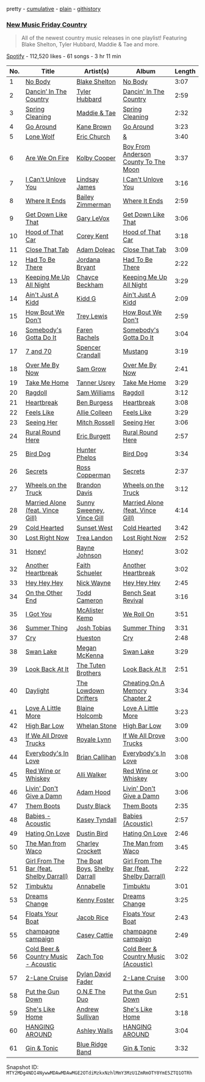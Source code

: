 pretty - [cumulative](/playlists/cumulative/37i9dQZF1DWVn8zvR5ROMB.md) - [plain](/playlists/plain/37i9dQZF1DWVn8zvR5ROMB) - [githistory](https://github.githistory.xyz/mackorone/spotify-playlist-archive/blob/main/playlists/plain/37i9dQZF1DWVn8zvR5ROMB)

### [New Music Friday Country](https://open.spotify.com/playlist/37i9dQZF1DWVn8zvR5ROMB)

> All of the newest country music releases in one playlist! Featuring Blake Shelton, Tyler Hubbard, Maddie & Tae and more.

[Spotify](https://open.spotify.com/user/spotify) - 112,520 likes - 61 songs - 3 hr 11 min

| No. | Title | Artist(s) | Album | Length |
|---|---|---|---|---|
| 1 | [No Body](https://open.spotify.com/track/3knS4WXNNRBd3zkx2v78cx) | [Blake Shelton](https://open.spotify.com/artist/1UTPBmNbXNTittyMJrNkvw) | [No Body](https://open.spotify.com/album/1uZ08XKEtgy5FRYv4pogsQ) | 3:07 |
| 2 | [Dancin’ In The Country](https://open.spotify.com/track/6Z1bV93BP95h4YjIavrQPf) | [Tyler Hubbard](https://open.spotify.com/artist/3BEV5FcxOtkQJ7lLRKMh3V) | [Dancin' In The Country](https://open.spotify.com/album/5Sb6flBcIYmm5gTGwOVMbn) | 2:59 |
| 3 | [Spring Cleaning](https://open.spotify.com/track/5k4wuPtknk9Eea6Lc8zq85) | [Maddie & Tae](https://open.spotify.com/artist/34bhyY8jfKez7uKakMfy4y) | [Spring Cleaning](https://open.spotify.com/album/6PlNsNribLuTRMqzsD2l7h) | 2:32 |
| 4 | [Go Around](https://open.spotify.com/track/344682dEszsdZqQS4vYuUr) | [Kane Brown](https://open.spotify.com/artist/3oSJ7TBVCWMDMiYjXNiCKE) | [Go Around](https://open.spotify.com/album/6xUvrvbSTXnEIRPKOGnhJh) | 3:23 |
| 5 | [Lone Wolf](https://open.spotify.com/track/2Q9oePSJXYu74fE3ZUR5XX) | [Eric Church](https://open.spotify.com/artist/2IvkS5MXK0vPGnwyJsrEyV) | [&](https://open.spotify.com/album/3QFQRHFIQtlPKxzmBXNoyF) | 3:40 |
| 6 | [Are We On Fire](https://open.spotify.com/track/5TWjVCYuNan6k0X6oFZgkM) | [Kolby Cooper](https://open.spotify.com/artist/2dz0ijxEHh6AzUzQBwBSKx) | [Boy From Anderson County To The Moon](https://open.spotify.com/album/6TT7aVhJ8mUITSc5uMozQM) | 3:37 |
| 7 | [I Can't Unlove You](https://open.spotify.com/track/5VvnMbz2nEBCsuQN85PmXT) | [Lindsay James](https://open.spotify.com/artist/4cBmS6uvIFgrRQGOCAuNZz) | [I Can't Unlove You](https://open.spotify.com/album/45EiBixBQWJo3RlSuBcDSY) | 3:16 |
| 8 | [Where It Ends](https://open.spotify.com/track/7lNezbnIXBbgNmFOa9dt1c) | [Bailey Zimmerman](https://open.spotify.com/artist/3win9vGIxFfBRag9S63wwf) | [Where It Ends](https://open.spotify.com/album/7bLUJsXoEiVopKhg1syj2l) | 2:59 |
| 9 | [Get Down Like That](https://open.spotify.com/track/21bbVtRMzyv5rnM1LGI345) | [Gary LeVox](https://open.spotify.com/artist/6daR4Ec3o6K4VJnRcPM6w6) | [Get Down Like That](https://open.spotify.com/album/0X1gqMKTl5Nh0J8GfPRvE1) | 3:06 |
| 10 | [Hood of That Car](https://open.spotify.com/track/4THw6mc2Z76R9NeFU6zmr2) | [Corey Kent](https://open.spotify.com/artist/3sUpZrkehiGBaMzs2h9Mmc) | [Hood of That Car](https://open.spotify.com/album/0Ip1XC7pJBAjD36qikq1cZ) | 3:18 |
| 11 | [Close That Tab](https://open.spotify.com/track/4LRB3B9mbp9zDWDNOubuTT) | [Adam Doleac](https://open.spotify.com/artist/4NsVVzuaZGk4aya8Pyacew) | [Close That Tab](https://open.spotify.com/album/30PH9MjDwDZ5HzCPlnSqtM) | 3:09 |
| 12 | [Had To Be There](https://open.spotify.com/track/6zXVzaFPSe2X5LMkRHeN5x) | [Jordana Bryant](https://open.spotify.com/artist/69CLILkCLdR4JOoQieAFm2) | [Had To Be There](https://open.spotify.com/album/5vY6uG0RmX4F9wHeUDpTRt) | 2:22 |
| 13 | [Keeping Me Up All Night](https://open.spotify.com/track/3IjDghaXh385kOYVTQJ7rr) | [Chayce Beckham](https://open.spotify.com/artist/5ujvZU2thXjZgFKPUt1rDt) | [Keeping Me Up All Night](https://open.spotify.com/album/4q3MfAPYMT68yrthrSD68x) | 3:29 |
| 14 | [Ain't Just A Kidd](https://open.spotify.com/track/67cELDf8Fte39pHZRdUXio) | [Kidd G](https://open.spotify.com/artist/5edcHuf8pWH3I00WTorajM) | [Ain't Just A Kidd](https://open.spotify.com/album/78tzaRu5ahj0wat01OQ9Pl) | 2:09 |
| 15 | [How Bout We Don't](https://open.spotify.com/track/48r3rRjrXeY1opTEFjDv18) | [Trey Lewis](https://open.spotify.com/artist/15tTVhFpH8EFXeDgO9xkRO) | [How Bout We Don't](https://open.spotify.com/album/4pNi3s9mSd0nkYukNEVH4H) | 2:59 |
| 16 | [Somebody's Gotta Do It](https://open.spotify.com/track/4scoGsqfAsByWCSIt1YlBI) | [Faren Rachels](https://open.spotify.com/artist/2HweKwi0jfedpODDq7r2XN) | [Somebody's Gotta Do It](https://open.spotify.com/album/2OFfYPpSKiGPDbuWk9KEPn) | 3:04 |
| 17 | [7 and 70](https://open.spotify.com/track/3dVrqZdrC3ocZSU92kWPzx) | [Spencer Crandall](https://open.spotify.com/artist/6to2NJmRWY1h7rLU4c9TyG) | [Mustang](https://open.spotify.com/album/3paZZaE6RhzQczzivyZP7M) | 3:19 |
| 18 | [Over Me By Now](https://open.spotify.com/track/3ZPkLItrom6ntZ3ZKWMFIr) | [Sam Grow](https://open.spotify.com/artist/4cFA9cxl7v3CrFYxOOXsSs) | [Over Me By Now](https://open.spotify.com/album/35E0ok8zLcSoYhUGQG8EeW) | 2:41 |
| 19 | [Take Me Home](https://open.spotify.com/track/5Sd8elg0RhT0r33Ol456Zu) | [Tanner Usrey](https://open.spotify.com/artist/1ZGVS1OWpdvELiQyx3vkO7) | [Take Me Home](https://open.spotify.com/album/6owWwHeRI2yThMhTuB7eCB) | 3:29 |
| 20 | [Ragdoll](https://open.spotify.com/track/5n0uCraD4EIMmRWz2Yr9TA) | [Sam Williams](https://open.spotify.com/artist/4cwkbiVtJw6GUOka2ZFZqz) | [Ragdoll](https://open.spotify.com/album/6WjJUeJmOsU4BnkYGRGBSi) | 3:12 |
| 21 | [Heartbreak](https://open.spotify.com/track/09314p0WJhfG0mXqlg6hTC) | [Ben Burgess](https://open.spotify.com/artist/7pnTkKShdYS8BnmTHhcEaa) | [Heartbreak](https://open.spotify.com/album/1YNRiSLFpupJgMqZxRyxQx) | 3:08 |
| 22 | [Feels Like](https://open.spotify.com/track/15o1GXpmgULFVS3qbCMlu0) | [Allie Colleen](https://open.spotify.com/artist/4eMzH84zzjn97xfJw5Tqas) | [Feels Like](https://open.spotify.com/album/7wcrtlNlFXiFhQApqFig1l) | 3:29 |
| 23 | [Seeing Her](https://open.spotify.com/track/3EaVTayYv9JwIRJOFQkk9C) | [Mitch Rossell](https://open.spotify.com/artist/0cEVpgfIpUSsUKUMsRrhtZ) | [Seeing Her](https://open.spotify.com/album/2o0M3ca8g9IK8ebb0QGxxb) | 3:06 |
| 24 | [Rural Round Here](https://open.spotify.com/track/4Jiz8LAv77QHCcWejSXc8c) | [Eric Burgett](https://open.spotify.com/artist/0XDSGQH1ejpL2C42Sady10) | [Rural Round Here](https://open.spotify.com/album/7yEssCpfwKq7FdQ51FQVw0) | 2:57 |
| 25 | [Bird Dog](https://open.spotify.com/track/27W4Reg4xwQIlQkDffGqc2) | [Hunter Phelps](https://open.spotify.com/artist/3TiUMPXO9xfV406Vv8qYXq) | [Bird Dog](https://open.spotify.com/album/6kjkKqlGi96MSKcdP8Ayv8) | 3:34 |
| 26 | [Secrets](https://open.spotify.com/track/6MTwSVy7Ch0cNa1fVx79k3) | [Ross Copperman](https://open.spotify.com/artist/5nHR37FDSU4I0QQta0AZ1C) | [Secrets](https://open.spotify.com/album/76GeMEfXKBtKjT3lLivUGG) | 2:37 |
| 27 | [Wheels on the Truck](https://open.spotify.com/track/4m6o8yG2IdrwRginGYQBvw) | [Brandon Davis](https://open.spotify.com/artist/4qdsGbPO1JC8iXFo62qcNV) | [Wheels on the Truck](https://open.spotify.com/album/7kxsF67uyvDP1j7BxBZxg7) | 3:12 |
| 28 | [Married Alone \(feat\. Vince Gill\)](https://open.spotify.com/track/0zvwzNNpHS4Z4cLk1KNOzD) | [Sunny Sweeney](https://open.spotify.com/artist/3uBMhKEXqr2UtRlx7Jn9LL), [Vince Gill](https://open.spotify.com/artist/3IhWQSrLj8EJjdvjFTpCyo) | [Married Alone \(feat\. Vince Gill\)](https://open.spotify.com/album/1wOHneMzn80srFomjCpTR9) | 4:14 |
| 29 | [Cold Hearted](https://open.spotify.com/track/4CqCfVF7Zvr3HIt8nr1P98) | [Sunset West](https://open.spotify.com/artist/6OFn7TgXCd9qdn2lMUX7T6) | [Cold Hearted](https://open.spotify.com/album/2ZHErtnhlEJrgfDlyQZH8w) | 3:42 |
| 30 | [Lost Right Now](https://open.spotify.com/track/3UjJBsZyUKofzHja2zaGY1) | [Trea Landon](https://open.spotify.com/artist/0uzF7KK6coJpJvOW6Vrv1H) | [Lost Right Now](https://open.spotify.com/album/6od5VbvVdhpvBOHaB5wWjd) | 2:52 |
| 31 | [Honey!](https://open.spotify.com/track/6jvAHy74oD94MberO0nAXv) | [Rayne Johnson](https://open.spotify.com/artist/3Zo19GTbgk9V6yCLrIfsxt) | [Honey!](https://open.spotify.com/album/6qeP3qzMEgQHFZ3sozuHsQ) | 3:02 |
| 32 | [Another Heartbreak](https://open.spotify.com/track/5ZocGptvi6QR0Fgm53d15v) | [Faith Schueler](https://open.spotify.com/artist/1XMDQqZDjohdydmKXRSL6I) | [Another Heartbreak](https://open.spotify.com/album/4bJSEX8K69B3F4oYX52rQo) | 3:02 |
| 33 | [Hey Hey Hey](https://open.spotify.com/track/73eubQyzkexlfVTXMQV4I7) | [Nick Wayne](https://open.spotify.com/artist/6Y92NtvBVk5tL0wIYXGVhl) | [Hey Hey Hey](https://open.spotify.com/album/2cDKbKSIPGNU2dUplb4hvY) | 2:45 |
| 34 | [On the Other End](https://open.spotify.com/track/2VHUGekTUdubYq8BH9RJu2) | [Todd Cameron](https://open.spotify.com/artist/1GDTrfwX4qatgMsAdV5WiL) | [Bench Seat Revival](https://open.spotify.com/album/0uBhqxtA28MiXqbpoi63uh) | 3:16 |
| 35 | [I Got You](https://open.spotify.com/track/7B7NXVMNyIel9Lux4uhVe2) | [McAlister Kemp](https://open.spotify.com/artist/3kYvlV6E961RxSCtavDXe6) | [We Roll On](https://open.spotify.com/album/0eAvk2L6IzDtdQMTJcveuA) | 3:51 |
| 36 | [Summer Thing](https://open.spotify.com/track/6aMoNu9hUMhJIvh8v0Bw2a) | [Josh Tobias](https://open.spotify.com/artist/51baoJSjBSHXbpgLMRReCt) | [Summer Thing](https://open.spotify.com/album/4dHBXiBCyTJCyWTOZtiDH7) | 3:31 |
| 37 | [Cry](https://open.spotify.com/track/4AkWJQqHEEi8H7fuRTJl3b) | [Hueston](https://open.spotify.com/artist/5ak6WzG7TJnqL6x6CRYoxP) | [Cry](https://open.spotify.com/album/7cMRrnL36PuZKENGx2tAkD) | 2:48 |
| 38 | [Swan Lake](https://open.spotify.com/track/7kXZaoIYX23OguP9dsKvxJ) | [Megan McKenna](https://open.spotify.com/artist/0aAQxfnyKfbTRfkUfxSCIu) | [Swan Lake](https://open.spotify.com/album/3DKrtpdxAhaejMYVRl0QGh) | 3:29 |
| 39 | [Look Back At It](https://open.spotify.com/track/63E2rkc1Jloe3GRQ2hhwkF) | [The Tuten Brothers](https://open.spotify.com/artist/1SKdnfGF5KypZsRJCb7M7h) | [Look Back At It](https://open.spotify.com/album/4R1Q1Zn7bnOhiV54ffHeub) | 2:51 |
| 40 | [Daylight](https://open.spotify.com/track/5OwSp5FmqDZBRujGW3PmSs) | [The Lowdown Drifters](https://open.spotify.com/artist/49tymMExHfzPYTfTRA3FaG) | [Cheating On A Memory Chapter 2](https://open.spotify.com/album/5oowEIqLmL9uBRPzXfPBXr) | 3:34 |
| 41 | [Love A Little More](https://open.spotify.com/track/3Jn6eXxC85UoXLA4Zcq3do) | [Blaine Holcomb](https://open.spotify.com/artist/7gHo4FqNotInYa92gHODnA) | [Love A Little More](https://open.spotify.com/album/1IzaKpq4lJQWt57R9EezFV) | 3:23 |
| 42 | [High Bar Low](https://open.spotify.com/track/7f5mgtpg1443e0p2vt2wnj) | [Whelan Stone](https://open.spotify.com/artist/2BpNHVNRV8JeNrfJGt1fFW) | [High Bar Low](https://open.spotify.com/album/5oJ9L5ihydO7DAhc2FHpHx) | 3:09 |
| 43 | [If We All Drove Trucks](https://open.spotify.com/track/1MVkgbOvrnWepIwPK3toGz) | [Royale Lynn](https://open.spotify.com/artist/7dvWKl1x7kPPPiDDBibQaK) | [If We All Drove Trucks](https://open.spotify.com/album/21ZfKgHVNYJ3k5AXVY7HfX) | 3:00 |
| 44 | [Everybody's In Love](https://open.spotify.com/track/5hN6JNiRT4TOsUbLmjNvc4) | [Brian Callihan](https://open.spotify.com/artist/1824BaJGxO8XNW4JfdaxyE) | [Everybody's In Love](https://open.spotify.com/album/2AVHsAbykZAbj4aD3InRGv) | 3:08 |
| 45 | [Red Wine or Whiskey](https://open.spotify.com/track/5nVQCQ14ix5jS2N8AESjWM) | [Alli Walker](https://open.spotify.com/artist/7nspbN0Rr5jTKLOqJoUnPj) | [Red Wine or Whiskey](https://open.spotify.com/album/1MLP0riAL9BNkMSXEGlPE2) | 3:00 |
| 46 | [Livin' Don't Give a Damn](https://open.spotify.com/track/3mCC01QjLqOC3j48BHVkaj) | [Adam Hood](https://open.spotify.com/artist/4oqOpULfSzd2BRoBT4aTXk) | [Livin' Don't Give a Damn](https://open.spotify.com/album/5omIQRvNCbA7eRRNOfg750) | 3:06 |
| 47 | [Them Boots](https://open.spotify.com/track/6OOiVm78WZuwgPQH5Xvi8i) | [Dusty Black](https://open.spotify.com/artist/3f1bjQS5unVeAeUFWrb5DO) | [Them Boots](https://open.spotify.com/album/1y23cSmQsOe5DK85MZ22um) | 2:35 |
| 48 | [Babies \- Acoustic](https://open.spotify.com/track/3M2I0rIaPF8vuEMjVpIMrF) | [Kasey Tyndall](https://open.spotify.com/artist/08fvWshbReeOVorxMtddh2) | [Babies \(Acoustic\)](https://open.spotify.com/album/2waRF5MY9lsGtncXxvrXfp) | 2:57 |
| 49 | [Hating On Love](https://open.spotify.com/track/2hdTsbDzCiI9mMUXvBgDdB) | [Dustin Bird](https://open.spotify.com/artist/2SLrAqe5sHj0UuRYla8LOf) | [Hating On Love](https://open.spotify.com/album/5FSukIm1LBeKjbNjOneb5k) | 2:46 |
| 50 | [The Man from Waco](https://open.spotify.com/track/2rI67pLdZ8mt5tbJeJ06S7) | [Charley Crockett](https://open.spotify.com/artist/3BJX1nYizKvWpZTY5HOAr4) | [The Man from Waco](https://open.spotify.com/album/04BNAzlQVg15tcK7jieje6) | 3:45 |
| 51 | [Girl From The Bar \(feat\. Shelby Darrall\)](https://open.spotify.com/track/543a480TFTDZwFqyMcaNRJ) | [The Boat Boys](https://open.spotify.com/artist/4yKHzSOKNfuhJr1QjgrU6v), [Shelby Darrall](https://open.spotify.com/artist/4244ev6lbmTuq9j5yBQTc6) | [Girl From The Bar \(feat\. Shelby Darrall\)](https://open.spotify.com/album/293KmNHyWRlweWmyl5LUtv) | 2:22 |
| 52 | [Timbuktu](https://open.spotify.com/track/1XSZnmlbX5YhvQhY3UHw4x) | [Annabelle](https://open.spotify.com/artist/4W4vdagkfGtNz8pI4Ie3Wz) | [Timbuktu](https://open.spotify.com/album/2ROmVH34qgtIf6IAUJzQgd) | 3:01 |
| 53 | [Dreams Change](https://open.spotify.com/track/2Hp1XwsisrNHKOUs9Y7eTe) | [Kenny Foster](https://open.spotify.com/artist/0awfhMMIeRArR1ESXbCmW4) | [Dreams Change](https://open.spotify.com/album/4CRGNXzf3ZV88owKPoYWou) | 3:25 |
| 54 | [Floats Your Boat](https://open.spotify.com/track/43m8KQW3AtW1MN0BweatPL) | [Jacob Rice](https://open.spotify.com/artist/28GjAw0TJVUFzuMRNZxb4R) | [Floats Your Boat](https://open.spotify.com/album/19EJhCn75NZPlI4YLRU3Q1) | 2:43 |
| 55 | [champagne campaign](https://open.spotify.com/track/5CmXAbH3LvgWUeHvyFywbt) | [Casey Cattie](https://open.spotify.com/artist/5TjQHpwFAlIEKv5piFHm2S) | [champagne campaign](https://open.spotify.com/album/6pqna9qdAKwIy6WwRZEMtO) | 2:49 |
| 56 | [Cold Beer & Country Music \- Acoustic](https://open.spotify.com/track/74E2lD6L0oudKq1OoTf5He) | [Zach Top](https://open.spotify.com/artist/4FGPzWzgjURDNT7JQ8pYgH) | [Cold Beer & Country Music \(Acoustic\)](https://open.spotify.com/album/7aozpUukptcsfUzJxaTePZ) | 3:02 |
| 57 | [2\-Lane Cruise](https://open.spotify.com/track/52WoJx5S2T0d0ZUFUqAIql) | [Dylan David Fader](https://open.spotify.com/artist/1kFpdTetDdgggUpA8G3723) | [2\-Lane Cruise](https://open.spotify.com/album/6SDuq36FvKudQO5rP7oruD) | 3:00 |
| 58 | [Put the Gun Down](https://open.spotify.com/track/7fpnWAkZA0YqOcy8dQvTbu) | [O.N.E The Duo](https://open.spotify.com/artist/4sIPNUYiz7FcZBx1oHuMHe) | [Put the Gun Down](https://open.spotify.com/album/4WgAjLNij42ukPGP4nfX7N) | 2:51 |
| 59 | [She's Like Home](https://open.spotify.com/track/0gNbxADNkKJJyeWIS5kWuc) | [Andrew Sullivan](https://open.spotify.com/artist/6QrSGsqr9JHi88EwDyNpr4) | [She's Like Home](https://open.spotify.com/album/5691GHjBdSyNbWG8sNobG7) | 3:18 |
| 60 | [HANGING AROUND](https://open.spotify.com/track/1AQItsPvGldd8jb6iT8mQd) | [Ashley Walls](https://open.spotify.com/artist/1sO7K6dVf1ZYa4XNZVozBw) | [HANGING AROUND](https://open.spotify.com/album/3arrK9JktjsqHaReGEELdn) | 3:04 |
| 61 | [Gin & Tonic](https://open.spotify.com/track/4l9z4WbdejzHgHs8kJJhwd) | [Blue Ridge Band](https://open.spotify.com/artist/2yE8COtZJKf4SgSNz3wW6u) | [Gin & Tonic](https://open.spotify.com/album/4mNneM9Mnwdp4JijzcpNar) | 3:32 |

Snapshot ID: `MTY2MDg4NDI4NywwMDAwMDAwMGE2OTdiMzkxNzhlMmY3MzU1ZmRmOTY0YmE5ZTQ1OTRh`
